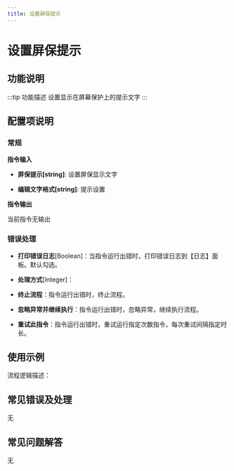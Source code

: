 ```yaml
---
title: 设置屏保提示
---
```


# 设置屏保提示

## 功能说明

:::tip 功能描述
设置显示在屏幕保护上的提示文字
:::

## 配置项说明

### 常规

**指令输入**

- **屏保提示[string]**: 设置屏保显示文字

- **编辑文字格式[string]**: 提示设置


**指令输出**

当前指令无输出

### 错误处理

- **打印错误日志**[Boolean]：当指令运行出错时，打印错误日志到【日志】面板。默认勾选。

- **处理方式**[Integer]：

 - **终止流程**：指令运行出错时，终止流程。

 - **忽略异常并继续执行**：指令运行出错时，忽略异常，继续执行流程。

 - **重试此指令**：指令运行出错时，重试运行指定次数指令，每次重试间隔指定时长。

## 使用示例

流程逻辑描述：

## 常见错误及处理

无

## 常见问题解答

无

